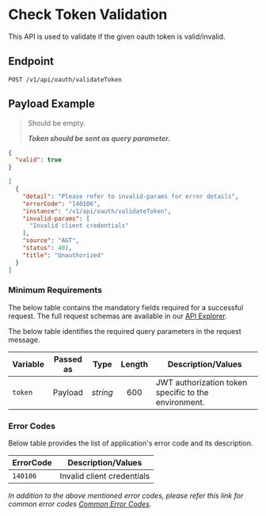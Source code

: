 # Check Token Validation

This API is used to validate if the given oauth token is valid/invalid.

## Endpoint

`POST /v1/api/oauth/validateToken`

## Payload Example

<!--
type: tab
titles: Request, Response, Error
-->


>Should be empty. 
>
>***Token should be sent as query parameter.***

<!--
type: tab
-->

```json
{
  "valid": true
}
```

<!--
type: tab
-->

```json
[
  {
    "detail": "Please refer to invalid-params for error details",
    "errorCode": "140106",
    "instance": "/v1/api/oauth/validateToken",
    "invalid-params": [
      "Invalid client credentials"
    ],
    "source": "AGT",
    "status": 401,
    "title": "Unauthorized"
  }
]
```

<!-- type: tab-end -->

### Minimum Requirements

The below table contains the mandatory fields required for a successful request. The full request schemas are available in our [API Explorer](../api/?type=post&path=/v1/api/oauth/validateToken).

The below table identifies the required query parameters in the request message.

| Variable | Passed as | Type | Length | Description/Values |
| -------- | :-------: | :--: | :------------: | ------------------ |
| `token` | Payload | *string* | 600 | JWT authorization token specific to the environment. |

### Error Codes

Below table provides the list of application's error code and its description.

| ErrorCode |  Description/Values |
| --------  | ------------------ |
|`140106` | Invalid client credentials |  


*In addition to the above mentioned error codes, please refer this link for common error codes [Common Error Codes](?path=docs/Common_Error_Code.md).*